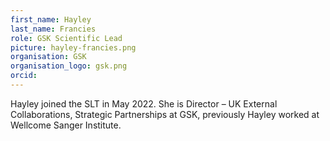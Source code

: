 ```yaml
---
first_name: Hayley
last_name: Francies
role: GSK Scientific Lead
picture: hayley-francies.png
organisation: GSK
organisation_logo: gsk.png
orcid: 
---
```


Hayley joined the SLT in May 2022. She is Director – UK External Collaborations, Strategic Partnerships at GSK, previously Hayley worked at Wellcome Sanger Institute.
